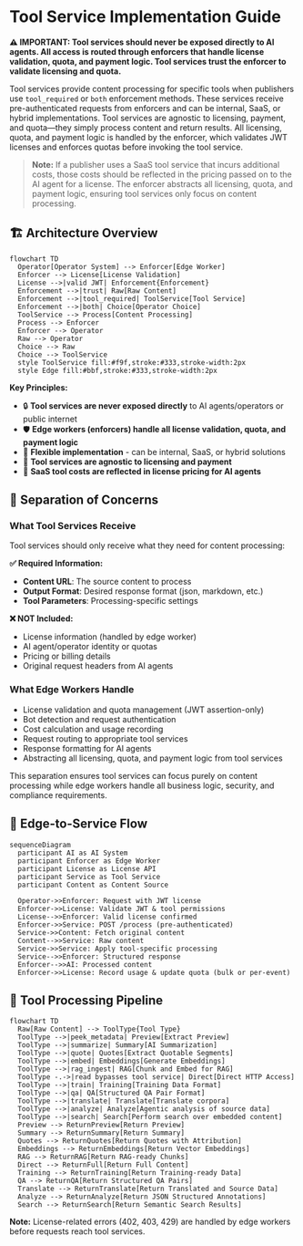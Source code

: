 # Tool Service Implementation Guide

**⚠️ IMPORTANT: Tool services should never be exposed directly to AI agents. All access is routed
through enforcers that handle license validation, quota, and payment logic. Tool services trust the
enforcer to validate licensing and quota.**

Tool services provide content processing for specific tools when publishers use `tool_required` or
`both` enforcement methods. These services receive pre-authenticated requests from enforcers and can
be internal, SaaS, or hybrid implementations. Tool services are agnostic to licensing, payment, and
quota—they simply process content and return results. All licensing, quota, and payment logic is
handled by the enforcer, which validates JWT licenses and enforces quotas before invoking the tool
service.

> **Note:** If a publisher uses a SaaS tool service that incurs additional costs, those costs should
> be reflected in the pricing passed on to the AI agent for a license. The enforcer abstracts all
> licensing, quota, and payment logic, ensuring tool services only focus on content processing.

## 🏗️ Architecture Overview

```mermaid
flowchart TD
  Operator[Operator System] --> Enforcer[Edge Worker]
  Enforcer --> License[License Validation]
  License -->|valid JWT| Enforcement{Enforcement}
  Enforcement -->|trust| Raw[Raw Content]
  Enforcement -->|tool_required| ToolService[Tool Service]
  Enforcement -->|both| Choice[Operator Choice]
  ToolService --> Process[Content Processing]
  Process --> Enforcer
  Enforcer --> Operator
  Raw --> Operator
  Choice --> Raw
  Choice --> ToolService
  style ToolService fill:#f9f,stroke:#333,stroke-width:2px
  style Edge fill:#bbf,stroke:#333,stroke-width:2px
```

**Key Principles:**

- 🔒 **Tool services are never exposed directly** to AI agents/operators or public internet
- 🛡️ **Edge workers (enforcers) handle all license validation, quota, and payment logic**
- 🔄 **Flexible implementation** - can be internal, SaaS, or hybrid solutions
- 🧩 **Tool services are agnostic to licensing and payment**
- 💸 **SaaS tool costs are reflected in license pricing for AI agents**

## 🎯 Separation of Concerns

### What Tool Services Receive

Tool services should only receive what they need for content processing:

**✅ Required Information:**

- **Content URL**: The source content to process
- **Output Format**: Desired response format (json, markdown, etc.)
- **Tool Parameters**: Processing-specific settings

**❌ NOT Included:**

- License information (handled by edge worker)
- AI agent/operator identity or quotas
- Pricing or billing details
- Original request headers from AI agents

### What Edge Workers Handle

- License validation and quota management (JWT assertion-only)
- Bot detection and request authentication
- Cost calculation and usage recording
- Request routing to appropriate tool services
- Response formatting for AI agents
- Abstracting all licensing, quota, and payment logic from tool services

This separation ensures tool services can focus purely on content processing while edge workers
handle all business logic, security, and compliance requirements.

## 🌊 Edge-to-Service Flow

```mermaid
sequenceDiagram
  participant AI as AI System
  participant Enforcer as Edge Worker
  participant License as License API
  participant Service as Tool Service
  participant Content as Content Source

  Operator->>Enforcer: Request with JWT license
  Enforcer->>License: Validate JWT & tool permissions
  License-->>Enforcer: Valid license confirmed
  Enforcer->>Service: POST /process (pre-authenticated)
  Service->>Content: Fetch original content
  Content-->>Service: Raw content
  Service->>Service: Apply tool-specific processing
  Service-->>Enforcer: Structured response
  Enforcer-->>AI: Processed content
  Enforcer->>License: Record usage & update quota (bulk or per-event)
```

## 🔄 Tool Processing Pipeline

```mermaid
flowchart TD
  Raw[Raw Content] --> ToolType{Tool Type}
  ToolType -->|peek_metadata| Preview[Extract Preview]
  ToolType -->|summarize| Summary[AI Summarization]
  ToolType -->|quote| Quotes[Extract Quotable Segments]
  ToolType -->|embed| Embeddings[Generate Embeddings]
  ToolType -->|rag_ingest| RAG[Chunk and Embed for RAG]
  ToolType -.->|read bypasses tool service| Direct[Direct HTTP Access]
  ToolType -->|train| Training[Training Data Format]
  ToolType -->|qa| QA[Structured QA Pair Format]
  ToolType -->|translate| Translate[Translate corpora]
  ToolType -->|analyze| Analyze[Agentic analysis of source data]
  ToolType -->|search| Search[Perform search over embedded content]
  Preview --> ReturnPreview[Return Preview]
  Summary --> ReturnSummary[Return Summary]
  Quotes --> ReturnQuotes[Return Quotes with Attribution]
  Embeddings --> ReturnEmbeddings[Return Vector Embeddings]
  RAG --> ReturnRAG[Return RAG-ready Chunks]
  Direct --> ReturnFull[Return Full Content]
  Training --> ReturnTraining[Return Training-ready Data]
  QA --> ReturnQA[Return Structured QA Pairs]
  Translate --> ReturnTranslate[Return Translated and Source Data]
  Analyze --> ReturnAnalyze[Return JSON Structured Annotations]
  Search --> ReturnSearch[Return Semantic Search Results]
```

**Note:** License-related errors (402, 403, 429) are handled by edge workers before requests reach
tool services.
